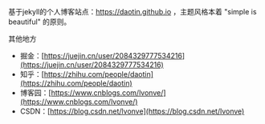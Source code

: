 基于jekyll的个人博客站点：https://daotin.github.io ，主题风格本着 "simple is beautiful" 的原则。

其他地方

- 掘金：[https://juejin.cn/user/2084329777534216](https://juejin.cn/user/2084329777534216)
- 知乎：[https://zhihu.com/people/daotin](https://zhihu.com/people/daotin)
- 博客园：[https://www.cnblogs.com/lvonve/](https://www.cnblogs.com/lvonve/)
- CSDN：[https://blog.csdn.net/lvonve](https://blog.csdn.net/lvonve)

